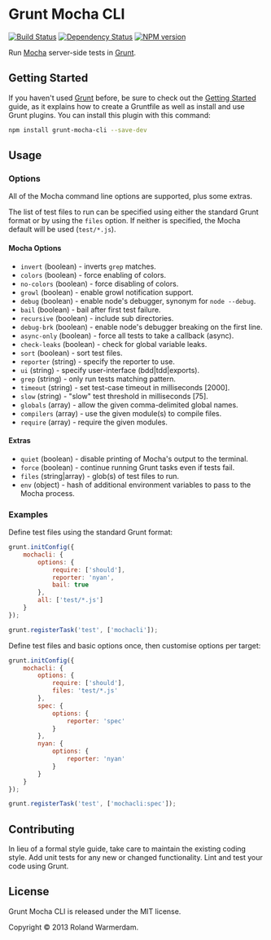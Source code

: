 Grunt Mocha CLI
===============

[![Build Status](https://secure.travis-ci.org/Rowno/grunt-mocha-cli.png?branch=master)](http://travis-ci.org/Rowno/grunt-mocha-cli)
[![Dependency Status](https://david-dm.org/Rowno/grunt-mocha-cli.png)](https://david-dm.org/Rowno/grunt-mocha-cli)
[![NPM version](https://badge.fury.io/js/grunt-mocha-cli.png)](https://npmjs.org/package/grunt-mocha-cli)

Run [Mocha][] server-side tests in [Grunt][].


Getting Started
---------------
If you haven't used [Grunt][] before, be sure to check out the [Getting Started][] guide, as it explains how to create a Gruntfile as well as install and use Grunt plugins. You can install this plugin with this command:

```bash
npm install grunt-mocha-cli --save-dev
```


Usage
-----

### Options ###
All of the Mocha command line options are supported, plus some extras.

The list of test files to run can be specified using either the standard Grunt format or by using the `files` option. If neither is specified, the Mocha default will be used (`test/*.js`).

#### Mocha Options ####
 * `invert` (boolean) - inverts `grep` matches.
 * `colors` (boolean) - force enabling of colors.
 * `no-colors` (boolean) - force disabling of colors.
 * `growl` (boolean) - enable growl notification support.
 * `debug` (boolean) - enable node's debugger, synonym for `node --debug`.
 * `bail` (boolean) - bail after first test failure.
 * `recursive` (boolean) - include sub directories.
 * `debug-brk` (boolean) - enable node's debugger breaking on the first line.
 * `async-only` (boolean) - force all tests to take a callback (async).
 * `check-leaks` (boolean) - check for global variable leaks.
 * `sort` (boolean) - sort test files.
 * `reporter` (string) - specify the reporter to use.
 * `ui` (string) - specify user-interface (bdd|tdd|exports).
 * `grep` (string) - only run tests matching pattern.
 * `timeout` (string) - set test-case timeout in milliseconds [2000].
 * `slow` (string) - "slow" test threshold in milliseconds [75].
 * `globals` (array) - allow the given comma-delimited global names.
 * `compilers` (array) - use the given module(s) to compile files.
 * `require` (array) - require the given modules.

#### Extras ####
 * `quiet` (boolean) - disable printing of Mocha's output to the terminal.
 * `force` (boolean) - continue running Grunt tasks even if tests fail.
 * `files` (string|array) - glob(s) of test files to run.
 * `env` (object) - hash of additional environment variables to pass to the Mocha process.


### Examples ###

Define test files using the standard Grunt format:

```javascript
grunt.initConfig({
    mochacli: {
        options: {
            require: ['should'],
            reporter: 'nyan',
            bail: true
        },
        all: ['test/*.js']
    }
});

grunt.registerTask('test', ['mochacli']);
```

Define test files and basic options once, then customise options per target:

```javascript
grunt.initConfig({
    mochacli: {
        options: {
            require: ['should'],
            files: 'test/*.js'
        },
        spec: {
            options: {
                reporter: 'spec'
            }
        },
        nyan: {
            options: {
                reporter: 'nyan'
            }
        }
    }
});

grunt.registerTask('test', ['mochacli:spec']);
```


Contributing
------------
In lieu of a formal style guide, take care to maintain the existing coding style. Add unit tests for any new or changed functionality. Lint and test your code using Grunt.


License
-------
Grunt Mocha CLI is released under the MIT license.

Copyright © 2013 Roland Warmerdam.


[Mocha]: http://visionmedia.github.com/mocha/
[Grunt]: http://gruntjs.com/
[Getting Started]: http://gruntjs.com/getting-started
